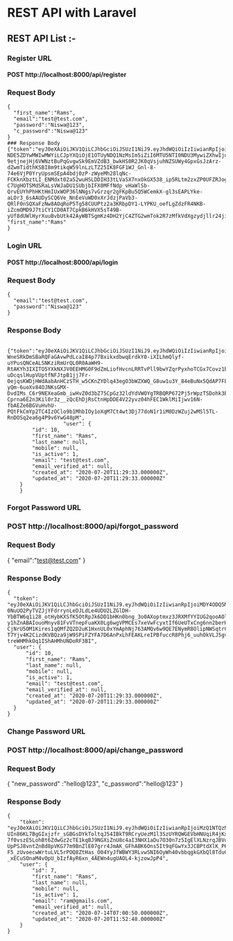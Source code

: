 # REST API with Laravel




## REST API List :-
### Register URL

#### POST http://localhost:8000/api/register
### Request Body

    {
      "first_name":"Rams",
      "email":"test@test.com",
      "password":"Niswa@123",
      "c_password":"Niswa@123"
    }
    ### Response Body
    {"token":"eyJ0eXAiOiJKV1QiLCJhbGciOiJSUzI1NiJ9.eyJhdWQiOiIzIiwianRpIjoiOTVhNzM1MDRkMmQ1ZWJiZmJiMzZhZGFlODM3MmQ5OGQ2ZjVjOGNlM2YzYjRkYzViNTQ4ZjljMDNlMjQxZWY4Zjg2NGRk NDE5ZDYwMWIwMWYiLCJpYXQiOjE1OTUyNDQ1NzMsIm5iZiI6MTU5NTI0NDU3MywiZXhwIjoxNjI2NzgwNTczLCJzdWIiOiIxMCIsInNjb3BlcyI6W119.iONj4LAbRfkS18ES0MIU7GXgQ9Y523Ulx3Rwd8tKJDHUuKKIPop1_crQVj8icSbiRcqRa85YZwo9E3oTdOCMhaqM-9etjnejHj6VWNztBuPqGvgwSk9EmVZdB3_bwkHS0R2JK0qVsjuhNZSUWy4GpxGsJzArz-dZwmTidthKSBI8m9tikqW59lnLzLTZ25IK8FGF1WJ_Gnl-8-74e6VjP0YryUpsmSEpA4bdj0zP-zWyeMh28lqNc-FCKknXbztLI_ENMdxt02a52wuHSLDDIH33tLVaSX7nxOkGX538_ip5RLtm2zxZP0UFZRJoghkUBeEFqtAm4tNPVhq9zw-C7UgHOTSMdSRaLsVWJaDU1SUbjbIFX0MFfNdp_vHaWlSb-QrvEUYhPhHKtHmIUxWOP36lNNgs7vGrzqr2gFKpBu5Q5WCemkX-gl3sEAPLYke-aLOr3_6sAAUDySCQ6Ve_NnEeVuWD0xXrJdzjPaVb3-QRlF0nSQXaFzNw8AOqRoP5Tg58CUUPtz2a3KRbpDY1-LYPKU_oefLgZdzFR4NKB-iZcmOMD9J7tiCY1CD0AT7CpkB6kHVX5sT49B-yUf8dUWlHyrXuuBvbUtk42AyWBTSgmKz4DH2YjC4ZTG2wmTok2R7zMfkVdXgzydjllr24jih4CLVWkcVgE8Rw9IIWHYo",
    "first_name":"Rams"
    }
    
### Login URL
#### POST http://localhost:8000/api/login
### Request Body

    {
      "email":"test@test.com",
      "password":"Niswa@123"
    }
### Response Body   
                      {"token":"eyJ0eXAiOiJKV1QiLCJhbGciOiJSUzI1NiJ9.eyJhdWQiOiIzIiwianRpIjoiMmQwNTNjY2E4ZDllZDJjZGUyZTg5YWQyNDA2NzA1Yjg1NjBhMzMyN2NlNzYxNDIxZmZlYmY3ODg1NjA5Mzg1NzA4MWExOTEzNzllNWNiMjEiLCJpYXQiOjE1OTUyNDUxNTMsIm5iZiI6MTU5NTI0NTE1MywiZXhwIjoxNjI2NzgxMTUzLCJzdWIiOiIxMCIsInNjb3BlcyI6W119.hxZmJF9BnP-WneSRkDmSBaRQFaGAvwPdLcaI84p77BxikxdbwqErdkY0-iXILhmQlyf-uYPusQNCeALSNKziRmUrQL0R0AaWH9-RtAKYh3IXITO5YXkNXJV0EEHMG0F9dZmLiofHvcnLRRTvPll9bwYZqrPyxhoTCGx7Covz1bSCNSgu3bTj3rwmZYPFcxWXqIyK13ERI6_9Ud2ReekKGHxDygSbosMHVOWhIDaPwSlnxPWmLSIS4yuzV9NPAy2QpV1bj-uDcqslHupVUptfNFJtpB1jj7Fr-0ejqsKWDjHWdAabAnHCzSTH_w5CKnZYDlq43egO3bWZXWQ_G8uw1u3Y_84eBuNx5QdAP7FLx6pADUi07vbZJYiizOXJnuVOvITIZrrR4VJvGf7SUh8-yQm-6uoXv84OJNKsGMX-DvdIMs_C6r9NEXeaGmb_iwHvZ0d3bZ75CpGz32ldYdVWOYgTRBQRP672Pj5rWpzTSDohk3EIH4zs97kl73xmxXEk-Cprna6E2n3Kil0r3z__zQcEhDjRsCtnHpDDE4V22yvz04hFEC1WklMiIjwv16N-fbAEZe6BGVuHvhU-PQtFkCmYp2TC4IzOClo9b1MhbIOy1oXqM7Ct4wt3Dj77doN1r1iM0DzWZuj2wMSl5TL-RnDOSq2ea6g4P9v6YwG48pM",
                      "user": {
            "id": 10,
            "first_name": "Rams",
            "last_name": null,
            "mobile": null,
            "is_active": 1,
            "email": "test@test.com",
            "email_verified_at": null,
            "created_at": "2020-07-20T11:29:33.000000Z",
            "updated_at": "2020-07-20T11:29:33.000000Z"
        }
        }
        
### Forgot Password URL
### POST http://localhost:8000/api/forgot_password
### Request Body
{
    "email":"test@test.com"
}
### Response Body
    {
      "token": "eyJ0eXAiOiJKV1QiLCJhbGciOiJSUzI1NiJ9.eyJhdWQiOiIzIiwianRpIjoiMDY4ODQ5MThmYzljODE5OWNiODFhZDQ3ZmI3ZGFmNzc3ZjMyZjdkMzdiM2MyNDIzM2VhMWYwOTRmMTY0YzA2OTJlYmYwYTk1YTViODM0MDkiLCJpYXQiOjE1OTUyNDU4NjEsIm5iZiI6MTU5NTI0NTg2MSwiZXhwIjoxNjI2NzgxODYxLCJzdWIiOiIxMCIsInNjb3BlcyI6W119.rXGMt4uFeYWmbN48biDndEu_A7Ggu-0NuUO2PyTVZJjYFdrrynLeDJLdLe4UDU2LZGlDH-YbBTW6q1i28_otHybKXSfK5OtRpJk6DD1bHKn0bng_3o0AXoptmxz3JRXMfYYIUG2qooAOlIqUnwhYWbJSlh2vQG0l7rsfTdyXePb8IJpkksQ4gDrntST5tf5uwYwxznq2EtXQCPg8mqVgTid-y1hZnABAIouoMnyv81FvVTnepFuaKX0Lg6wgVPMCEs7xeVwFcyxtIf6UeUTxCng6nn2berHKYuB_O7RQQczzZsFPLB6eCr5v4oXcYboUcpVMQUD9gW5q34yrf2ElH1w8AUJqlJldufnmOsJQe9wvV80PWhkTccu7C3qt292CT0O3i-CjNrU5OM1Kires1qQMfZQ2D2uK1HxnUL0xYmAphNj763AMQv6w9QE7ENymR8OlipNWSqtrCKzgsmVcRANDZiITvxtWaMmFdW4136g0xc8V_cJe2A2Dwk4Shm2vdW-T7Yjv4K2CizdKVBQza9jW9SPiFZYFA7D6AnPxLhFEAKLreIPBfuccR8Phj6_uuhOkVLJ5gvNNjbw0U68QubqZttqxb86J6ILO3LNIHSek5kdxuJiCMr2pBPbPiv5lqujMMNSv5MuHgij-treWHMhkOq1IShAHMhUNDoRF3BI",
      "user": {
          "id": 10,
          "first_name": "Rams",
          "last_name": null,
          "mobile": null,
          "is_active": 1,
          "email": "test@test.com",
          "email_verified_at": null,
          "created_at": "2020-07-20T11:29:33.000000Z",
          "updated_at": "2020-07-20T11:29:33.000000Z"
      }
    }
### Change Password URL
### POST http://localhost:8000/api/change_password
### Request Body
{
  "new_password" :"hello@123",
  "c_password":"hello@123"
}
### Response Body
    {
        "token": "eyJ0eXAiOiJKV1QiLCJhbGciOiJSUzI1NiJ9.eyJhdWQiOiIzIiwianRpIjoiMzQ1NTQzN2ExYjFlMzhmMTAyMDFjYzRjZjlkZThkY2Y5YjQ0Y2JlNWQ5NDA2ZGNlZjRkMTBmY2Y2NTNlMDczZmZkZjQwMjg3OGQxMmUzM2YiLCJpYXQiOjE1OTUyNDU5NjgsIm5iZiI6MTU5NTI0NTk2OCwiZXhwIjoxNjI2NzgxOTY4LCJzdWIiOiI3Iiwic2NvcGVzIjpbXX0.fm1OrtetPa-UIn86KL7BgGIxjzfr_sGBGsDYkToltqJ54IBkT9RCryUezM1l3SzUYRQWGEVbHNUqiR4jKxlyRw0gevQJshISQ0XnYReRommQfJFggl5qdH2IRfQ4jL68iEgsyRIEP5K0u5AiaxRPspQ7qd_NU4Xo2L25NJQSclvMxmKp1yerG3D4KKwPxXKANXaL23_iMzvac3rRiNKVX4oK36B6h5ObpT3NH3ZHoYOIj36x9bGfrymim78y17_rBHEzNgxk2udB9gsbz7917wMSlh8MS7-7f0vszE5LohBt6ZdwGz2cTE1kqBJ9NGXiZnU8c4aI3NHX1aDu7O30n7z5IgElXLNzrqJBVqiJCiukaGRSCLJT90UYLeb6n_4Fqz2CVpfwGnRcUCrTT-UpPSJ8vntZnBd8pVKG77m9BnZlE07grr4JmAK_GFhABK6Ons5It9qFGwYx3JCBPtdXlK_P6oNFkwxaAyPi7y2UnNaEHaAa24CZ83iV0xHdzLJmcgnf34Mb37hqH7ZT-F5_zUvoecwWrtuLVL5rPOQ8ZtHas_O04YyJfWBWY3RLvwSNI6OyWh40vbbqgkGXbQl8TduCLpA4orchRmdYelW4dg3Mp5fynFu7TvCT-_xECuSOnaM4vOpU_bIzfAyR6xn_4AEWn4ugUAOL4-kjzowJpP4",
        "user": {
            "id": 7,
            "first_name": "Rams",
            "last_name": null,
            "mobile": null,
            "is_active": 1,
            "email": "ram@gmails.com",
            "email_verified_at": null,
            "created_at": "2020-07-14T07:00:50.000000Z",
            "updated_at": "2020-07-20T11:52:48.000000Z"
        }
    }
    
